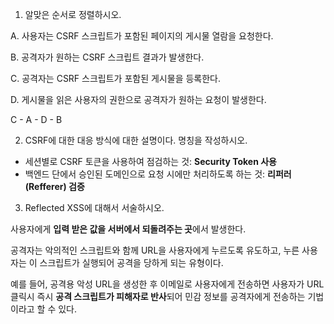 1) 알맞은 순서로 정렬하시오.

A. 사용자는 CSRF 스크립트가 포함된 페이지의 게시물 열람을 요청한다.

B. 공격자가 원하는 CSRF 스크립트 결과가 발생한다.

C. 공격자는 CSRF 스크립트가 포함된 게시물을 등록한다.

D. 게시물을 읽은 사용자의 권한으로 공격자가 원하는 요청이 발생한다.

C - A - D - B

2) CSRF에 대한 대응 방식에 대한 설명이다. 명칭을 작성하시오.

- 세션별로 CSRF 토큰을 사용하여 점검하는 것: **Security Token 사용**
- 백엔드 단에서 승인된 도메인으로 요청 시에만 처리하도록 하는 것: **리퍼러(Refferer) 검증**

3) Reflected XSS에 대해서 서술하시오.

사용자에게 **입력 받은 값을 서버에서 되돌려주는 곳**에서 발생한다.

공격자는 악의적인 스크립트와 함께 URL을 사용자에게 누르도록 유도하고, 누른 사용자는 이 스크립트가 실행되어 공격을 당하게 되는 유형이다.

예를 들어, 공격용 악성 URL을 생성한 후 이메일로 사용자에게 전송하면 사용자가 URL 클릭시 즉시 **공격 스크립트가 피해자로 반사**되어 민감 정보를 공격자에게 전송하는 기법이라고 할 수 있다.
